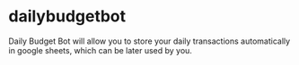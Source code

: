 # dailybudgetbot
Daily Budget Bot will allow you to store your daily transactions automatically in google sheets, which can be later used by you.

